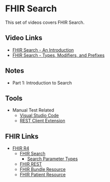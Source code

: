 # FHIR Search

This set of videos covers FHIR Search.

## Video Links

* [FHIR Search - An Introduction](https://youtu.be/pozHEE_c5hI)
* [FHIR Search - Types, Modifiers, and Prefixes](https://youtu.be/zVwQM9lBKaA)
## Notes

* Part 1: Introduction to Search

## Tools

* Manual Test Related
  * [Visual Studio Code](https://code.visualstudio.com/)
  * [REST Client Extension](https://marketplace.visualstudio.com/items?itemName=humao.rest-client)

## FHIR Links

* [FHIR R4](http://hl7.org/fhir/)
  * [FHIR Search](http://hl7.org/fhir/search.html)
    * [Search Parameter Types](https://www.hl7.org/fhir/search.html#ptypes)
  * [FHIR REST](http://hl7.org/fhir/http.html)
  * [FHIR Bundle Resource](http://hl7.org/fhir/bundle.html)
  * [FHIR Patient Resource](http://hl7.org/fhir/patient.html)
